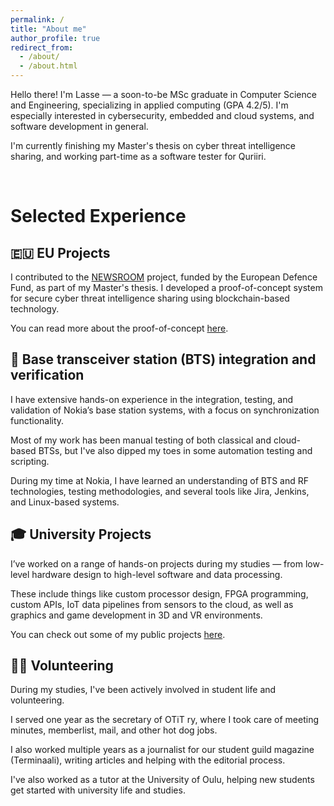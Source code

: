 ```yaml
---
permalink: /
title: "About me"
author_profile: true
redirect_from: 
  - /about/
  - /about.html
---
```



Hello there! I'm Lasse — a soon-to-be MSc graduate in Computer Science and Engineering, specializing in applied computing (GPA 4.2/5). I'm especially interested in cybersecurity, embedded and cloud systems, and software development in general.

I'm currently finishing my Master's thesis on cyber threat intelligence sharing, and working part-time as a software tester for Quriiri.

<br>

# Selected Experience

## 🇪🇺 EU Projects

I contributed to the [NEWSROOM](https://newsroom-project.eu/) project, funded by the European Defence Fund, as part of my Master's thesis. I developed a proof-of-concept system for secure cyber threat intelligence sharing using blockchain-based technology.

You can read more about the proof-of-concept [here](https://github.com/LasseRapo/fabric-cti-sharing).

## 📡 Base transceiver station (BTS) integration and verification

I have extensive hands-on experience in the integration, testing, and validation of Nokia’s base station systems, with a focus on synchronization functionality.

Most of my work has been manual testing of both classical and cloud-based BTSs, but I've also dipped my toes in some automation testing and scripting.

During my time at Nokia, I have learned an understanding of BTS and RF technologies, testing methodologies, and several tools like Jira, Jenkins, and Linux-based systems.

## 🎓 University Projects

I’ve worked on a range of hands-on projects during my studies — from low-level hardware design to high-level software and data processing.

These include things like custom processor design, FPGA programming, custom APIs, IoT data pipelines from sensors to the cloud, as well as graphics and game development in 3D and VR environments.

You can check out some of my public projects [here](https://lasserapo.dev/projects/).

## 🙋‍♂️ Volunteering

During my studies, I've been actively involved in student life and volunteering.

I served one year as the secretary of OTiT ry, where I took care of meeting minutes, memberlist, mail, and other hot dog jobs.

I also worked multiple years as a journalist for our student guild magazine (Terminaali), writing articles and helping with the editorial process.

I've also worked as a tutor at the University of Oulu, helping new students get started with university life and studies.
